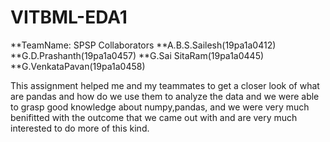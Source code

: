 # VITBML-EDA1
**TeamName: SPSP
Collaborators
**A.B.S.Sailesh(19pa1a0412)
**G.D.Prashanth(19pa1a0457)
**G.Sai SitaRam(19pa1a0445)
**G.VenkataPavan(19pa1a0458)

This assignment helped me and my teammates to get a closer look of what are pandas and how do we use them to analyze the data and we were able to grasp good knowledge about numpy,pandas, and we were very much benifitted with the outcome that we came out with and are very much interested to do more of this kind.
